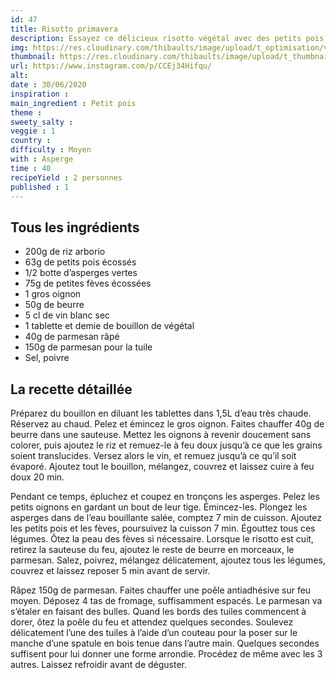 ```yaml
---
id: 47
title: Risotto primavera
description: Essayez ce délicieux risotto végétal avec des petits pois, des asperges et des fèves.
img: https://res.cloudinary.com/thibaults/image/upload/t_optimisation/v1600461023/Recipes/20200630_risotto_primavera.jpg
thumbnail: https://res.cloudinary.com/thibaults/image/upload/t_thumbnail_josie/v1600461023/Recipes/20200630_risotto_primavera.jpg
url: https://www.instagram.com/p/CCEj34Hifqu/
alt: 
date : 30/06/2020
inspiration :
main_ingredient : Petit pois
theme : 
sweety_salty : 
veggie : 1
country :
difficulty : Moyen
with : Asperge
time : 40
recipeYield : 2 personnes
published : 1
---
```


## Tous les ingrédients
 - 200g de riz arborio
 - 63g de petits pois écossés
 - 1/2 botte d’asperges vertes
 - 75g de petites fèves écossées
 - 1 gros oignon
 - 50g de beurre
 - 5 cl de vin blanc sec
 - 1 tablette et demie de bouillon de végétal
 - 40g de parmesan râpé
 - 150g de parmesan pour la tuile
 - Sel, poivre

## La recette détaillée
Préparez du bouillon en diluant les tablettes dans 1,5L d’eau très chaude. Réservez au chaud. Pelez et émincez le gros oignon. Faites chauffer 40g de beurre dans une sauteuse. Mettez les oignons à revenir doucement sans colorer, puis ajoutez le riz et remuez-le à feu doux jusqu’à ce que les grains soient translucides. Versez alors le vin, et remuez jusqu’à ce qu’il soit évaporé. Ajoutez tout le bouillon, mélangez, couvrez et laissez cuire à feu doux 20 min.

Pendant ce temps, épluchez et coupez en tronçons les asperges. Pelez les petits oignons en gardant un bout de leur tige. Émincez-les. Plongez les asperges dans de l’eau bouillante salée, comptez 7 min de cuisson. Ajoutez les petits pois et les fèves, poursuivez la cuisson 7 min. Égouttez tous ces légumes. Ôtez la peau des fèves si nécessaire. Lorsque le risotto est cuit, retirez la sauteuse du feu, ajoutez le reste de beurre en morceaux, le parmesan. Salez, poivrez, mélangez délicatement, ajoutez tous les légumes, couvrez et laissez reposer 5 min avant de servir.

Râpez 150g de parmesan. Faites chauffer une poêle antiadhésive sur feu moyen. Déposez 4 tas de fromage, suffisamment espacés. Le parmesan va s’étaler en faisant des bulles. Quand les bords des tuiles commencent à dorer, ôtez la poêle du feu et attendez quelques secondes. Soulevez délicatement l’une des tuiles à l’aide d’un couteau pour la poser sur le manche d’une spatule en bois tenue dans l’autre main. Quelques secondes suffisent pour lui donner une forme arrondie. Procédez de même avec les 3 autres. Laissez refroidir avant de déguster.